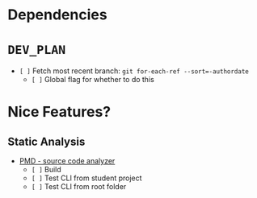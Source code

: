 # Dependencies

# `DEV_PLAN`
* `[ ]` Fetch most recent branch: `git for-each-ref --sort=-authordate`
    - `[ ]` Global flag for whether to do this


# Nice Features?
## Static Analysis
* [PMD - source code analyzer](https://github.com/pmd/pmd)
    - `[ ]` Build
    - `[ ]` Test CLI from student project
    - `[ ]` Test CLI from root folder